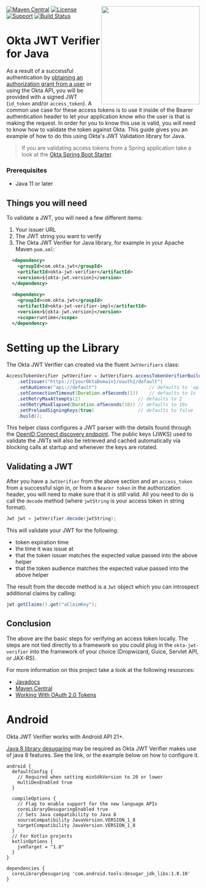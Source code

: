 [<img src="https://www.okta.com/sites/default/files/Dev_Logo-01_Large-thumbnail.png" align="right" width="256px"/>](https://devforum.okta.com/)
[![Maven Central](https://img.shields.io/maven-central/v/com.okta.jwt/okta-jwt-verifier.svg)](https://search.maven.org/#search%7Cga%7C1%7Cg%3A%22com.okta.jwt%22%20a%3A%22okta-jwt-verifier%22)
[![License](https://img.shields.io/badge/License-Apache%202.0-blue.svg)](https://opensource.org/licenses/Apache-2.0)
[![Support](https://img.shields.io/badge/support-Developer%20Forum-blue.svg)](https://devforum.okta.com/)
[![Build Status](https://travis-ci.com/okta/okta-jwt-verifier-java.svg?branch=master)](https://app.travis-ci.com/github/okta/okta-jwt-verifier-java)

# Okta JWT Verifier for Java

As a result of a successful authentication by [obtaining an authorization grant from a user](https://developer.okta.com/docs/api/resources/oauth2.html#obtain-an-authorization-grant-from-a-user) or using the Okta API, you will be 
provided with a signed JWT (`id_token` and/or `access_token`). A common use case for these access tokens is to use it 
inside of the Bearer authentication header to let your application know who the user is that is making the request. In 
order for you to know this use is valid, you will need to know how to validate the token against Okta. This guide gives 
you an example of how to do this using Okta's JWT Validation library for Java.

> If you are validating access tokens from a Spring application take a look at the [Okta Spring Boot Starter](https://github.com/okta/okta-spring-boot).

### Prerequisites

* Java 11 or later

## Things you will need
To validate a JWT, you will need a few different items:

1. Your issuer URL
2. The JWT string you want to verify
3. The Okta JWT Verifier for Java library, for example in your Apache Maven `pom.xml`:

```xml
  <dependency>
    <groupId>com.okta.jwt</groupId>
    <artifactId>okta-jwt-verifier</artifactId>
    <version>${okta-jwt.version}</version>
  </dependency>
  
  <dependency>
    <groupId>com.okta.jwt</groupId>
    <artifactId>okta-jwt-verifier-impl</artifactId>
    <version>${okta-jwt.version}</version>
    <scope>runtime</scope>
  </dependency>
```

# Setting up the Library

The Okta JWT Verifier can created via the fluent `JwtVerifiers` class:

[//]: # (NOTE: code snippets in this README are updated automatically via a Maven plugin by running: mvn okta-code-snippet:snip)
 
[//]: # (method: basicUsage)
```java
AccessTokenVerifier jwtVerifier = JwtVerifiers.accessTokenVerifierBuilder()
    .setIssuer("https://{yourOktaDomain}/oauth2/default")
    .setAudience("api://default")                   // defaults to 'api://default'
    .setConnectionTimeout(Duration.ofSeconds(1))    // defaults to 1s
    .setRetryMaxAttempts(2)                     // defaults to 2
    .setRetryMaxElapsed(Duration.ofSeconds(10)) // defaults to 10s
    .setPreloadSigningKeys(true)                // defaults to false
    .build();
```
[//]: # (end: basicUsage)

This helper class configures a JWT parser with the details found through the [OpenID Connect discovery endpoint](https://developer.okta.com/docs/reference/api/oidc/#well-known-openid-configuration). The public keys (JWKS) used to validate the JWTs will also be retrieved 
and cached automatically via blocking calls at startup and whenever the keys are rotated. 

## Validating a JWT

After you have a `JwtVerifier` from the above section and an `access_token` from a successful sign in, or 
from a `Bearer token` in the authorization header, you will need to make sure that it is still valid. 
All you need to do is call the `decode` method (where `jwtString` is your access token in string format).

```java
Jwt jwt = jwtVerifier.decode(jwtString);
```

This will validate your JWT for the following:

- token expiration time
- the time it was issue at
- that the token issuer matches the expected value passed into the above helper
- that the token audience matches the expected value passed into the above helper

The result from the decode method is a `Jwt` object which you can introspect additional claims by calling:

```java
jwt.getClaims().get("aClaimKey");
```

## Conclusion

The above are the basic steps for verifying an access token locally. The steps are not tied directly to a framework so 
you could plug in the `okta-jwt-verifier` into the framework of your choice (Dropwizard, Guice, Servlet API, or JAX-RS).

For more information on this project take a look at the following resources:
- [Javadocs](https://developer.okta.com/okta-jwt-verifier-java/apidocs/)
- [Maven Central](https://search.maven.org/#search%7Cga%7C1%7Cg%3A%22com.okta.jwt%22%20a%3A%22okta-jwt-verifier%22)
- [Working With OAuth 2.0 Tokens](https://developer.okta.com/authentication-guide/tokens/)

# Android

Okta JWT Verifier works with Android API 21+.

[Java 8 library desugaring](https://developer.android.com/studio/write/java8-support#library-desugaring) may be required as Okta JWT Verifier makes use of java 8 features. See the link, or the example below on how to configure it.

```
android {
  defaultConfig {
    // Required when setting minSdkVersion to 20 or lower
    multiDexEnabled true
  }

  compileOptions {
    // Flag to enable support for the new language APIs
    coreLibraryDesugaringEnabled true
    // Sets Java compatibility to Java 8
    sourceCompatibility JavaVersion.VERSION_1_8
    targetCompatibility JavaVersion.VERSION_1_8
  }
  // For Kotlin projects
  kotlinOptions {
    jvmTarget = "1.8"
  }
}

dependencies {
  coreLibraryDesugaring 'com.android.tools:desugar_jdk_libs:1.0.10'
}
```
